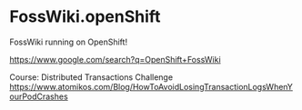# FossWiki.openShift
FossWiki running on OpenShift!

https://www.google.com/search?q=OpenShift+FossWiki

Course: Distributed Transactions Challenge
https://www.atomikos.com/Blog/HowToAvoidLosingTransactionLogsWhenYourPodCrashes
